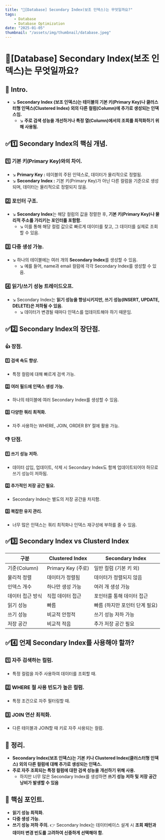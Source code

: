 ```yaml
---
title: "💾[Database] Secondary Index(보조 인덱스)는 무엇일까요?"
tags:
    - Database
    - Database Optimization
date: "2025-01-05"
thumbnail: "/assets/img/thumbnail/database.jpeg"
---
```


# 💾[Database] Secondary Index(보조 인덱스)는 무엇일까요?
## 📌 Intro.
- ↘︎ **Secondary Index (보조 인덱스)는 테이블의 기본 키(Primary Key)나 클러스터형 인덱스(Clustered Index) 외의 다른 컬럼(Column)에 추가로 생성되는 인덱스임.**
    - ↘︎ **주로 검색 성능을 개선하거나 특정 열(Column)에서의 조회를 최적화하기 위해 사용됨.**

## ✅1️⃣ Secondary Index의 핵심 개념.
### 1️⃣ 기본 키(Primary Key)와의 차이.
- ↘︎ **Primary Key :** 테이블의 주된 인덱스로, 데이터가 물리적으로 정렬됨.
- ↘︎ **Secondary Index :** 기본 키(Primary Key)가 아닌 다른 컬럼을 기준으로 생성되며, 데이터는 물리적으로 정렬되지 않음.

### 2️⃣ 포인터 구조.
- ↘︎ **Secondary Index**는 해당 컬럼의 값을 정렬한 후, **기본 키(Primary Key)나 물리적 주소를 가리키는 포인터를 포함함.**
    - ↘︎ 이를 통해 해당 컬럼 값으로 빠르게 데이터를 찾고, 그 데이터를 실제로 조회할 수 있음.

### 3️⃣ 다중 생성 가능.
- ↘︎ 하나의 테이블에는 여러 개의 **Secondary Index**를 생성할 수 있음.
    - ↘︎ 예를 들어, name과 email 컬럼에 각각 Secondary Index를 생성할 수 있음.

### 4️⃣ 읽기/쓰기 성능 트레이드오프.
- ↘︎ Secondary Index는 **읽기 성능을 향상시키지만, 쓰기 성능(INSERT, UPDATE, DELETE)은 저하될 수 있음.**
    - ↘︎ 데이터가 변경될 때마다 인덱스를 업데이트해야 하기 때문임.

## ✅2️⃣ Secondary Index의 장단점.
### 👍 장점.
#### 1️⃣ 검색 속도 향상.
- 특정 컬럼에 대해 빠르게 검색 가능.
#### 2️⃣ 여러 필드에 인덱스 생성 가능.
- 하나의 테이블에 여러 Secondary Index를 생성할 수 있음.
#### 3️⃣ 다양한 쿼리 최적화.
- 자주 사용하는 WHERE, JOIN, ORDER BY 절에 활용 가능.

### 👎 단점.
#### 1️⃣ 쓰기 성능 저하.
- 데이터 삽입, 업데이트, 삭제 시 Secondary Index도 함께 업데이트되어야 하므로 쓰기 성능이 저하됨.
#### 2️⃣ 추가적인 저장 공간 필요.
- Secondary Index는 별도의 저장 공간을 차지함.
#### 3️⃣ 복잡한 유지 관리.
- 너무 많은 인덱스는 쿼리 최적화나 인덱스 재구성에 부하를 줄 수 있음.

## ✅3️⃣ Secondary Index vs Clusterd Index

|구분|Clustered Index|Secondary Index|
| -------- | -------- | -------- |
|기준(Column)|Primary Key (주로)|일반 컬럼 (기본 키 외)|
|물리적 정렬|데이터가 정렬됨|데이터가 정렬되지 않음|
|인덱스 개수|하나만 생성 가능|여러 개 생성 가능|
|데이터 접근 방식|직접 데이터 접근|포인터를 통해 데이터 접근|
|읽기 성능|빠름|빠름 (하지만 포인터 단계 필요)|
|쓰기 성능|비교적 안정적|쓰기 성능 저하 가능|
|저장 공간|비교적 적음|추가 저장 공간 필요|

## ✅4️⃣ 언제 Secondary Index를 사용해야 할까?
### 1️⃣ 자주 검색하는 컬럼.
- 특정 컬럼을 자주 사용하여 데이터를 조회할 때.
### 2️⃣ WHERE 절 사용 빈도가 높은 컬럼.
- 특정 조건으로 자주 필터링할 때.
### 3️⃣ JOIN 연산 최적화.
- 다른 테이블과 JOIN할 때 키로 자주 사용되는 컬럼.

## 🚀 정리.
- **Secondary Index(보조 인덱스)는 기본 키나 Clustered Index(클러스터형 인덱스) 외의 다른 컬럼에 대해 추가로 생성되는 인덱스.**
- **주로 자주 조회되는 특정 컬럼에 대한 검색 성능을 개선하기 위해 사용.**
    - 하지만 너무 많은 Secondary Index를 생성하면 **쓰기 성능 저하 및 저장 공간 낭비가 발생할 수 있음**

## 🔑 핵심 포인트.
- **읽기 성능 최적화.**
- **다중 생성 가능.**
- **쓰기 성능 저하 주의.**
👉 Secondary Index는 데이터베이스 설계 시 **조회 패턴과 데이터 변경 빈도를 고려하여 신중하게 선택해야 함.**
